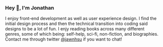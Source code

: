 ### Hey 👋, I'm Jonathan

I enjoy front-end development as well as user experience design. I find the initial design process and then the technical transition into coding said designs to be a lot of fun. I enjy reading books across many different genres, some of which being: self-help, sci-fi, non-fiction, and biographies. Contact me through twitter [@jawnhsu](https://twitter.com/jawnhsu) if you want to chat!

<!--
**jonush/jonush** is a ✨ _special_ ✨ repository because its `README.md` (this file) appears on your GitHub profile.

Here are some ideas to get you started:

- 🔭 I’m currently working on ...
- 🌱 I’m currently learning ...
- 👯 I’m looking to collaborate on ...
- 🤔 I’m looking for help with ...
- 💬 Ask me about ...
- 📫 How to reach me: ...
- 😄 Pronouns: ...
- ⚡ Fun fact: ...
-->
